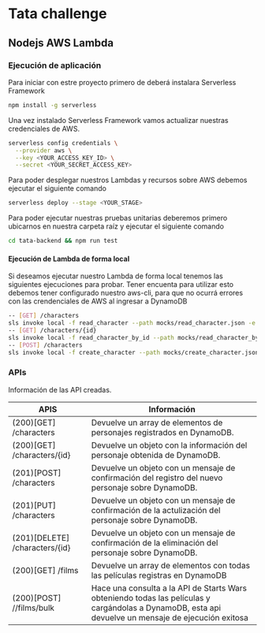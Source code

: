 # Tata challenge
## Nodejs AWS Lambda
### Ejecución de aplicación
Para iniciar con estre proyecto primero de deberá instalara Serverless Framework
```sh
npm install -g serverless
```
Una vez instalado Serverless Framework vamos actualizar nuestras credenciales de AWS.
```sh
serverless config credentials \
  --provider aws \
  --key <YOUR_ACCESS_KEY_ID> \
  --secret <YOUR_SECRET_ACCESS_KEY>
```
Para poder desplegar nuestros Lambdas y recursos sobre AWS debemos ejecutar el siguiente comando
```sh
serverless deploy --stage <YOUR_STAGE>
```
Para poder ejecutar nuestras pruebas unitarias deberemos primero ubicarnos en nuestra carpeta raíz y ejecutar el siguiente comando
```sh
cd tata-backend && npm run test
```
#### Ejecución de Lambda de forma local
Si deseamos ejecutar nuestro Lambda de forma local tenemos las siguientes ejecuciones para probar.
Tener encuenta para utilizar esto debemos tener configurado nuestro aws-cli, para que no ocurrá errores con las crendenciales de AWS al ingresar a DynamoDB
```sh
-- [GET] /characters
sls invoke local -f read_character --path mocks/read_character.json -e CHARACTER_TABLE_NAME=CharacterTable-local -e FILM_TABLE_NAME=FilmTable-local -e SWAPI_URL_BASE=https://swapi.py4e.com/api/
-- [GET] /characters/{id}
sls invoke local -f read_character_by_id --path mocks/read_character_by_id.json -e CHARACTER_TABLE_NAME=CharacterTable-local -e FILM_TABLE_NAME=FilmTable-local -e SWAPI_URL_BASE=https://swapi.py4e.com/api/
-- [POST] /characters
sls invoke local -f create_character --path mocks/create_character.json -e CHARACTER_TABLE_NAME=CharacterTable-local -e FILM_TABLE_NAME=FilmTable-local -e SWAPI_URL_BASE=https://swapi.py4e.com/api/
```
### APIs

Información de las API creadas.

| APIS | Información |
| ------ | ------ |
|(200)[GET] /characters |Devuelve un array de elementos de personajes registrados en DynamoDB.|
|(200)[GET] /characters/{id} |Devuelve un objeto con la información del personaje obtenida de DynamoDB.|
|(201)[POST] /characters |Devuelve un objeto con un mensaje de confirmación del registro del nuevo personaje sobre DynamoDB.|
|(201)[PUT] /characters |Devuelve un objeto con un mensaje de confirmación de la actulización del personaje sobre DynamoDB.|
|(201)[DELETE] /characters/{id} |Devuelve un objeto con un mensaje de confirmación de la eliminación del personaje sobre DynamoDB.|
|(200)[GET] /films |Devuelve un array de elementos con todas las películas registras en DynamoDB|
|(200)[POST] //films/bulk |Hace una consulta a la API de Starts Wars obteniendo todas las películas y cargándolas a DynamoDB, esta api devuelve un mensaje de ejecución exitosa|

